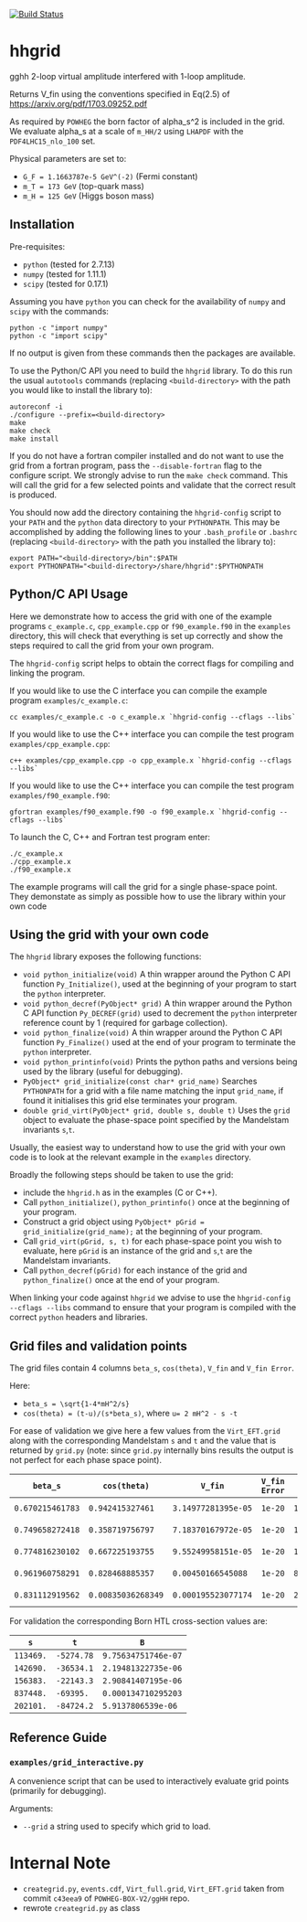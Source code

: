 [![Build Status](https://travis-ci.org/mppmu/hhgrid.svg?branch=master)](https://travis-ci.org/mppmu/hhgrid)

# hhgrid

gghh 2-loop virtual amplitude interfered with 1-loop amplitude.

Returns V_fin using the conventions specified in Eq(2.5) of https://arxiv.org/pdf/1703.09252.pdf

As required by `POWHEG` the born factor of alpha_s^2 is included in the grid. We evaluate alpha_s at a scale of `m_HH/2` using `LHAPDF` with the `PDF4LHC15_nlo_100` set.

Physical parameters are set to:
* `G_F = 1.1663787e-5 GeV^(-2)` (Fermi constant)
* `m_T = 173 GeV` (top-quark mass)
* `m_H = 125 GeV` (Higgs boson mass)

## Installation

Pre-requisites:
* `python` (tested for 2.7.13)
* `numpy` (tested for 1.11.1)
* `scipy` (tested for 0.17.1)

Assuming you have `python` you can check for the availability of `numpy` and `scipy` with the commands:
```shell
python -c "import numpy"
python -c "import scipy"
```
If no output is given from these commands then the packages are available.
 
To use the Python/C API you need to build the `hhgrid` library. 
 To do this run the usual `autotools` commands (replacing `<build-directory>` with the path you would like to install the library to):
```shell
autoreconf -i
./configure --prefix=<build-directory>
make
make check
make install
```
If you do not have a fortran compiler installed and do not want to use the grid from a fortran program, pass the `--disable-fortran` flag to the configure script.
 We strongly advise to run the `make check` command. This will call the grid for a few selected points and validate that the correct result is produced. 
 
You should now add the directory containing the `hhgrid-config` script to your `PATH` and the `python` data directory to your `PYTHONPATH`. This may be accomplished by adding the following lines to your `.bash_profile` or `.bashrc` (replacing `<build-directory>` with the path you installed the library to):
```shell
export PATH="<build-directory>/bin":$PATH
export PYTHONPATH="<build-directory>/share/hhgrid":$PYTHONPATH
```

## Python/C API Usage

Here we demonstrate how to access the grid with one of the example programs `c_example.c`, `cpp_example.cpp` or `f90_example.f90` in the `examples` directory,
this will check that everything is set up correctly and show the steps required to call the grid from your own program.

The `hhgrid-config` script helps to obtain the correct flags for compiling and linking the program.

If you would like to use the C interface you can compile the example program `examples/c_example.c`:
```shell
cc examples/c_example.c -o c_example.x `hhgrid-config --cflags --libs`
```

If you would like to use the C++ interface you can compile the test program `examples/cpp_example.cpp`:
```shell
c++ examples/cpp_example.cpp -o cpp_example.x `hhgrid-config --cflags --libs`
```

If you would like to use the C++ interface you can compile the test program `examples/f90_example.f90`:
```shell
gfortran examples/f90_example.f90 -o f90_example.x `hhgrid-config --cflags --libs`
```

To launch the C, C++ and Fortran test program enter:
```shell
./c_example.x
./cpp_example.x
./f90_example.x
```
The example programs will call the grid for a single phase-space point. They demonstate as simply as possible how to use the library within your own code 

## Using the grid with your own code
 
The `hhgrid` library exposes the following functions:

* ```void python_initialize(void)```
  A thin wrapper around the Python C API function `Py_Initialize()`, used at the beginning of your program to start the `python` interpreter.
* ```void python_decref(PyObject* grid)```
  A thin wrapper around the Python C API function `Py_DECREF(grid)` used to decrement the `python` interpreter reference count by 1 (required for garbage collection).
* ```void python_finalize(void)```
  A thin wrapper around the Python C API function `Py_Finalize()` used at the end of your program to terminate the `python` interpreter.
* ```void python_printinfo(void)```
  Prints the python paths and versions being used by the library (useful for debugging).
* ```PyObject* grid_initialize(const char* grid_name)```
  Searches `PYTHONPATH` for a grid with a file name matching the input `grid_name`, if found it initialises this grid else terminates your program.
* ```double grid_virt(PyObject* grid, double s, double t)```
  Uses the `grid` object to evaluate the phase-space point specified by the Mandelstam invariants `s`,`t`.
 
Usually, the easiest way to understand how to use the grid with your own code is to look at the relevant example in the `examples` directory.

Broadly the following steps should be taken to use the grid:
* include the `hhgrid.h` as in the examples (C or C++).
* Call `python_initialize()`, `python_printinfo()` once at the beginning of your program.
* Construct a grid object using `PyObject* pGrid = grid_initialize(grid_name);` at the beginning of your program. 
* Call `grid_virt(pGrid, s, t)` for each phase-space point you wish to evaluate, here `pGrid` is an instance of the grid and `s`,`t` are the Mandelstam invariants.
* Call `python_decref(pGrid)` for each instance of the grid and `python_finalize()` once at the end of your program.

When linking your code against `hhgrid` we advise to use the `hhgrid-config --cflags --libs` command to ensure that your program is compiled with the correct `python` headers and libraries.

## Grid files and validation points
 
The grid files contain 4 columns `beta_s`, `cos(theta)`, `V_fin` and `V_fin Error`.
 
Here:
* `beta_s = \sqrt{1-4*mH^2/s}`
* `cos(theta) = (t-u)/(s*beta_s)`, where `u= 2 mH^2 - s -t`
 
For ease of validation we give here a few values from the `Virt_EFT.grid` along with the corresponding Mandelstam `s` and `t` and the value that is returned by `grid.py` (note: since `grid.py` internally bins results the output is not perfect for each phase space point).
 
| `beta_s` | `cos(theta)` | `V_fin` | `V_fin Error` | `s` | `t` | `grid.py result` |
| --- | --- | --- | --- | --- | --- | --- |
| `0.670215461783` | `0.942415327461`   | `3.14977281395e-05` | `1e-20` | `113469.` | `-5274.78` | `3.186491270e-05` |
| `0.749658272418` | `0.358719756797`   | `7.18370167972e-05` | `1e-20` | `142690.` | `-36534.1` | `7.230060450e-05` |
| `0.774816230102` | `0.667225193755`   | `9.55249958151e-05` | `1e-20` | `156383.` | `-22143.3` | `9.579402805e-05` | 
| `0.961960758291` | `0.828468885357`   | `0.00450166545088`  | `1e-20` | `837448.` | `-69395.`  | `4.524576122e-03` |
| `0.831112919562` | `0.00835036268349` | `0.000195523077174` | `1e-20` | `202101.` | `-84724.2` | `1.954913649e-04` |
 
For validation the corresponding Born HTL cross-section values are:
 
| `s` | `t` | `B` |
| --- | --- | --- |
| `113469.` | `-5274.78` | `9.75634751746e-07` |
| `142690.` | `-36534.1` | `2.19481322735e-06` |
| `156383.` | `-22143.3` | `2.90841407195e-06` |
| `837448.` | `-69395.`  | `0.000134710295203` |
| `202101.` | `-84724.2` | `5.9137806539e-06`  |


## Reference Guide

### `examples/grid_interactive.py`

A convenience script that can be used to interactively evaluate grid points (primarily for debugging).
 
Arguments:
* `--grid` a string used to specify which grid to load. 
 
# Internal Note

* `creategrid.py`, `events.cdf`, `Virt_full.grid`, `Virt_EFT.grid` taken from commit `c43eea9` of `POWHEG-BOX-V2/ggHH` repo.
* rewrote `creategrid.py` as class

